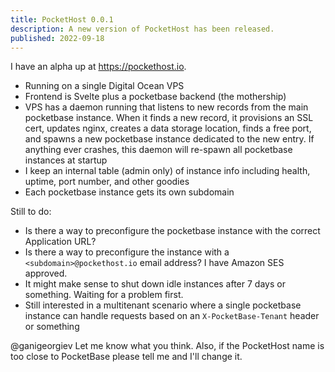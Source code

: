 ```yaml
---
title: PocketHost 0.0.1
description: A new version of PocketHost has been released.
published: 2022-09-18
---
```


I have an alpha up at https://pockethost.io.

- Running on a single Digital Ocean VPS
- Frontend is Svelte plus a pocketbase backend (the mothership)
- VPS has a daemon running that listens to new records from the main pocketbase instance. When it finds a new record, it provisions an SSL cert, updates nginx, creates a data storage location, finds a free port, and spawns a new pocketbase instance dedicated to the new entry. If anything ever crashes, this daemon will re-spawn all pocketbase instances at startup
- I keep an internal table (admin only) of instance info including health, uptime, port number, and other goodies
- Each pocketbase instance gets its own subdomain

Still to do:

- Is there a way to preconfigure the pocketbase instance with the correct Application URL?
- Is there a way to preconfigure the instance with a `<subdomain>@pockethost.io` email address? I have Amazon SES approved.
- It might make sense to shut down idle instances after 7 days or something. Waiting for a problem first.
- Still interested in a multitenant scenario where a single pocketbase instance can handle requests based on an `X-PocketBase-Tenant` header or something

@ganigeorgiev Let me know what you think. Also, if the PocketHost name is too close to PocketBase please tell me and I'll change it.
